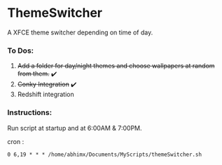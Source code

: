 # ThemeSwitcher
A XFCE theme switcher depending on time of day.

### To Dos:

1. ~~Add a folder for day/night themes and choose wallpapers at random from them.~~ ✔️
2. ~~Conky Integration~~ ✔️
3. Redshift integration

### Instructions:

Run script at startup and at 6:00AM & 7:00PM.

cron : 
```
0 6,19 * * * /home/abhimx/Documents/MyScripts/themeSwitcher.sh 
```

